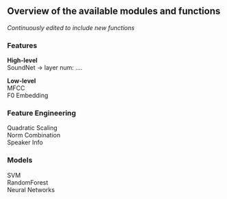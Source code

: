 ## Overview of the available modules and functions
*Continuously edited to include new functions*

### Features
**High-level**  
SoundNet -> layer num: ....  


**Low-level**  
MFCC  
F0 Embedding  



### Feature Engineering
Quadratic Scaling  
Norm Combination  
Speaker Info  


### Models
SVM  
RandomForest  
Neural Networks
